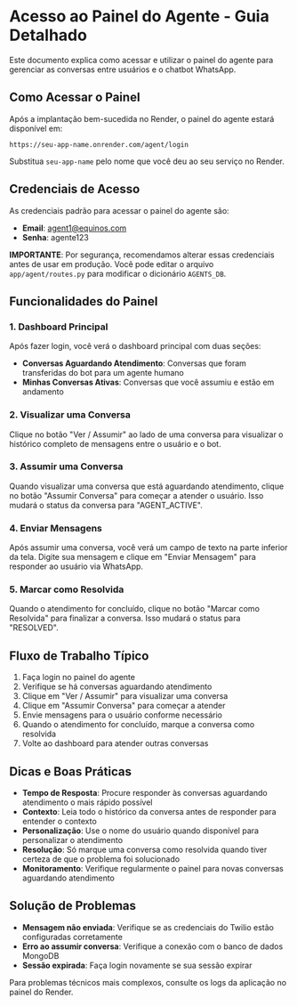 # Acesso ao Painel do Agente - Guia Detalhado

Este documento explica como acessar e utilizar o painel do agente para gerenciar as conversas entre usuários e o chatbot WhatsApp.

## Como Acessar o Painel

Após a implantação bem-sucedida no Render, o painel do agente estará disponível em:

```
https://seu-app-name.onrender.com/agent/login
```

Substitua `seu-app-name` pelo nome que você deu ao seu serviço no Render.

## Credenciais de Acesso

As credenciais padrão para acessar o painel do agente são:

- **Email**: agent1@equinos.com
- **Senha**: agente123

**IMPORTANTE**: Por segurança, recomendamos alterar essas credenciais antes de usar em produção. Você pode editar o arquivo `app/agent/routes.py` para modificar o dicionário `AGENTS_DB`.

## Funcionalidades do Painel

### 1. Dashboard Principal

Após fazer login, você verá o dashboard principal com duas seções:

- **Conversas Aguardando Atendimento**: Conversas que foram transferidas do bot para um agente humano
- **Minhas Conversas Ativas**: Conversas que você assumiu e estão em andamento

### 2. Visualizar uma Conversa

Clique no botão "Ver / Assumir" ao lado de uma conversa para visualizar o histórico completo de mensagens entre o usuário e o bot.

### 3. Assumir uma Conversa

Quando visualizar uma conversa que está aguardando atendimento, clique no botão "Assumir Conversa" para começar a atender o usuário. Isso mudará o status da conversa para "AGENT_ACTIVE".

### 4. Enviar Mensagens

Após assumir uma conversa, você verá um campo de texto na parte inferior da tela. Digite sua mensagem e clique em "Enviar Mensagem" para responder ao usuário via WhatsApp.

### 5. Marcar como Resolvida

Quando o atendimento for concluído, clique no botão "Marcar como Resolvida" para finalizar a conversa. Isso mudará o status para "RESOLVED".

## Fluxo de Trabalho Típico

1. Faça login no painel do agente
2. Verifique se há conversas aguardando atendimento
3. Clique em "Ver / Assumir" para visualizar uma conversa
4. Clique em "Assumir Conversa" para começar a atender
5. Envie mensagens para o usuário conforme necessário
6. Quando o atendimento for concluído, marque a conversa como resolvida
7. Volte ao dashboard para atender outras conversas

## Dicas e Boas Práticas

- **Tempo de Resposta**: Procure responder às conversas aguardando atendimento o mais rápido possível
- **Contexto**: Leia todo o histórico da conversa antes de responder para entender o contexto
- **Personalização**: Use o nome do usuário quando disponível para personalizar o atendimento
- **Resolução**: Só marque uma conversa como resolvida quando tiver certeza de que o problema foi solucionado
- **Monitoramento**: Verifique regularmente o painel para novas conversas aguardando atendimento

## Solução de Problemas

- **Mensagem não enviada**: Verifique se as credenciais do Twilio estão configuradas corretamente
- **Erro ao assumir conversa**: Verifique a conexão com o banco de dados MongoDB
- **Sessão expirada**: Faça login novamente se sua sessão expirar

Para problemas técnicos mais complexos, consulte os logs da aplicação no painel do Render.

